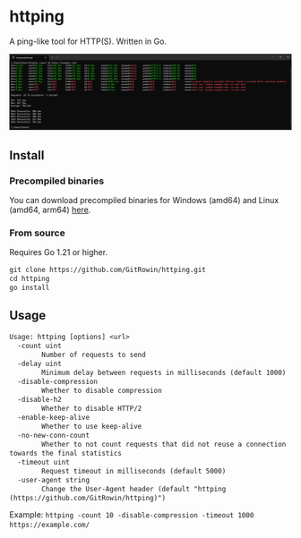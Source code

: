 # httping

A ping-like tool for HTTP(S). Written in Go.

![Preview](preview.png)

## Install

### Precompiled binaries

You can download precompiled binaries for Windows (amd64) and Linux (amd64,
arm64) [here](https://github.com/GitRowin/httping/releases).

### From source

Requires Go 1.21 or higher.

```
git clone https://github.com/GitRowin/httping.git
cd httping
go install
```

## Usage

```
Usage: httping [options] <url>
  -count uint
        Number of requests to send
  -delay uint
        Minimum delay between requests in milliseconds (default 1000)
  -disable-compression
        Whether to disable compression
  -disable-h2
        Whether to disable HTTP/2
  -enable-keep-alive
        Whether to use keep-alive
  -no-new-conn-count
        Whether to not count requests that did not reuse a connection towards the final statistics
  -timeout uint
        Request timeout in milliseconds (default 5000)
  -user-agent string
        Change the User-Agent header (default "httping (https://github.com/GitRowin/httping)")
```

Example: `httping -count 10 -disable-compression -timeout 1000 https://example.com/`
